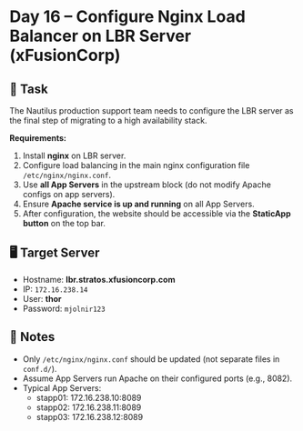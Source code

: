# Day 16 – Configure Nginx Load Balancer on LBR Server (xFusionCorp)

## 🔧 Task

The Nautilus production support team needs to configure the LBR server as the final step of migrating to a high availability stack.

**Requirements:**

1. Install **nginx** on LBR server.
2. Configure load balancing in the main nginx configuration file `/etc/nginx/nginx.conf`.
3. Use **all App Servers** in the upstream block (do not modify Apache configs on app servers).
4. Ensure **Apache service is up and running** on all App Servers.
5. After configuration, the website should be accessible via the **StaticApp button** on the top bar.

## 🖥️ Target Server

- Hostname: **lbr.stratos.xfusioncorp.com**
- IP: `172.16.238.14`
- User: **thor**
- Password: `mjolnir123`

## 📌 Notes

- Only `/etc/nginx/nginx.conf` should be updated (not separate files in `conf.d/`).
- Assume App Servers run Apache on their configured ports (e.g., 8082).
- Typical App Servers:
  - stapp01: 172.16.238.10:8089
  - stapp02: 172.16.238.11:8089
  - stapp03: 172.16.238.12:8089
